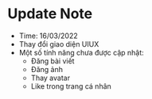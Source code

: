 # Update Note
- Time: 16/03/2022
- Thay đổi giao diện UIUX
- Một số tính năng chưa được cập nhật:
    + Đăng bài viết
    + Đăng ảnh
    + Thay avatar
    + Like trong trang cá nhân